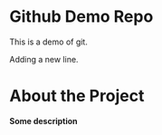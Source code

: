 # Github Demo Repo
This is a demo of git.

Adding a new line. 

# About the Project
**Some description** 
